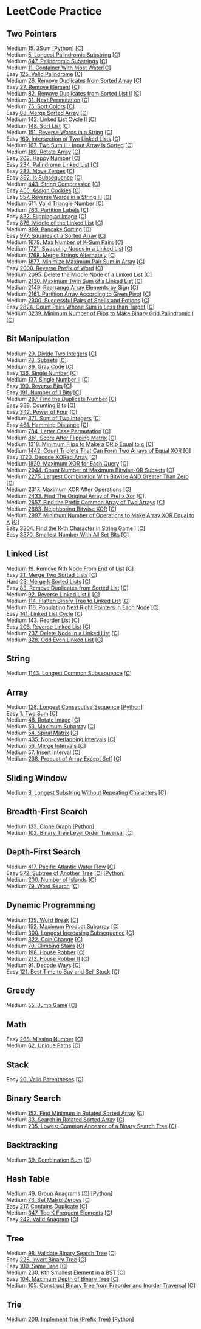 # LeetCode Practice

## Two Pointers
  Medium [15. 3Sum](https://leetcode.com/problems/3sum/?envType=problem-list-v2&envId=oizxjoit) [[Python](Python/15_3Sum.py)] [[C](C/15_3Sum.c)]  
  Medium [5. Longest Palindromic Substring](https://leetcode.com/problems/longest-palindromic-substring/?envType=problem-list-v2&envId=oizxjoit) [[C](C/5_LongestPalindromicSubstring.c)]  
  Medium [647. Palindromic Substrings](https://leetcode.com/problems/palindromic-substrings/?envType=problem-list-v2&envId=oizxjoit) [[C](C/647_PalindromicSubstrings.c)]  
  Medium [11. Container With Most Water](https://leetcode.com/problems/container-with-most-water/?envType=problem-list-v2&envId=oizxjoit)[[C](C/11_ContainerWithMostWater.c)]  
  Easy [125. Valid Palindrome](https://leetcode.com/problems/valid-palindrome/?envType=problem-list-v2&envId=oizxjoit) [[C](C/125_ValidPalindrome.c)]  
  Medium [26. Remove Duplicates from Sorted Array](https://leetcode.com/problems/remove-duplicates-from-sorted-array/description/) [[C](C/26_RemoveDuplicatesfromSortedArray.c)]  
  Easy [27. Remove Element](https://leetcode.com/problems/remove-element/description/) [[C](C/27_RemoveElement.c)]  
  Medium [82. Remove Duplicates from Sorted List II](https://leetcode.com/problems/remove-duplicates-from-sorted-list-ii/description/) [[C](C/82_RemoveDuplicatesfromSortedListII.c)]  
  Medium [31. Next Permutation](https://leetcode.com/problems/next-permutation/description/) [[C](C/31_NextPermutation.c)]  
  Medium [75. Sort Colors](https://leetcode.com/problems/sort-colors/description/) [[C](C/75_SortColors.c)]  
  Easy [88. Merge Sorted Array](https://leetcode.com/problems/merge-sorted-array/description/) [[C](C/88_MergeSortedArray.c)]  
  Medium [142. Linked List Cycle II](https://leetcode.com/problems/linked-list-cycle-ii/submissions/1584057333/) [[C](C/142_LinkedListCycleII.c)]  
  Medium [148. Sort List](https://leetcode.com/problems/sort-list/description/) [[C](C/148_SortList.c)]  
  Medium [151. Reverse Words in a String](https://leetcode.com/problems/reverse-words-in-a-string/description/) [[C](C/151_ReverseWordsinaString.c)]  
  Easy [160. Intersection of Two Linked Lists](https://leetcode.com/problems/intersection-of-two-linked-lists/description/) [[C](C/160_IntersectionofTwoLinkedLists.c)]  
  Medium [167. Two Sum II - Input Array Is Sorted](https://leetcode.com/problems/two-sum-ii-input-array-is-sorted/submissions/1587615218/) [[C](C/167_TwoSumII_InputArrayIsSorted.c)]  
  Medium [189. Rotate Array](https://leetcode.com/problems/rotate-array/description/) [[C](C/189_RotateArray.c)]  
  Easy [202. Happy Number](https://leetcode.com/problems/happy-number/description/) [[C](C/202_HappyNumber.c)]  
  Easy [234. Palindrome Linked List](https://leetcode.com/problems/palindrome-linked-list/description/) [[C](C/234_PalindromeLinkedList.c)]  
  Easy [283. Move Zeroes](https://leetcode.com/problems/move-zeroes/description/) [[C](C/283_MoveZeroes.c)]  
  Easy [392. Is Subsequence](https://leetcode.com/problems/is-subsequence/description/) [[C](C/392_IsSubsequence.c)]  
  Medium [443. String Compression](https://leetcode.com/problems/string-compression/description/) [[C](C/443_StringCompression.c)]  
  Easy [455. Assign Cookies](https://leetcode.com/problems/assign-cookies/description/) [[C](C/455_AssignCookies.c)]  
  Easy [557. Reverse Words in a String III](https://leetcode.com/problems/reverse-words-in-a-string-iii/description/) [[C](C/557_ReverseWordsinaStringIII.c)]  
  Medium [611. Valid Triangle Number](https://leetcode.com/problems/valid-triangle-number/description/) [[C](C/611_ValidTriangleNumber.c)]  
  Medium [763. Partition Labels](https://leetcode.com/problems/partition-labels/description/)  [[C](C/763_PartitionLabels.c)]  
  Easy [832. Flipping an Image](https://leetcode.com/problems/flipping-an-image/description/?envType=problem-list-v2&envId=two-pointers) [[C](C/832_FlippinganImage.c)]  
  Easy [876. Middle of the Linked List](https://leetcode.com/problems/middle-of-the-linked-list/submissions/1621552778/?envType=problem-list-v2&envId=two-pointers) [[C](C/876_MiddleoftheLinkedList.c)]  
  Medium [969. Pancake Sorting](https://leetcode.com/problems/pancake-sorting/description/) [[C](C/969_PancakeSorting.c)]  
  Easy [977. Squares of a Sorted Array](https://leetcode.com/problems/squares-of-a-sorted-array/submissions/1620682358/?envType=problem-list-v2&envId=two-pointers) [[C](C/977_SquaresofaSortedArray.c)]  
  Medium [1679. Max Number of K-Sum Pairs](https://leetcode.com/problems/max-number-of-k-sum-pairs/description/) [[C](C/1679_MaxNumberofK-SumPairs.c)]  
  Medium [1721. Swapping Nodes in a Linked List](https://leetcode.com/problems/swapping-nodes-in-a-linked-list/description/) [[C](C/1721_SwappingNodesinaLinkedList.c)]  
  Medium [1768. Merge Strings Alternately](https://leetcode.com/problems/merge-strings-alternately/description/?envType=problem-list-v2&envId=two-pointers) [[C](C/1768_MergeStringsAlternately.c)]  
  Medium [1877. Minimize Maximum Pair Sum in Array](https://leetcode.com/problems/minimize-maximum-pair-sum-in-array/description/) [[C](C/1877_MinimizeMaximumPairSuminArray.c)]  
  Easy [2000. Reverse Prefix of Word](https://leetcode.com/problems/reverse-prefix-of-word/description/?envType=problem-list-v2&envId=two-pointers) [[C](C/2000_ReversePrefixofWord.c)]  
  Medium [2095. Delete the Middle Node of a Linked List](https://leetcode.com/problems/delete-the-middle-node-of-a-linked-list/description/) [[C](C/2095_DeletetheMiddleNodeofaLinkedList.c)]  
  Medium [2130. Maximum Twin Sum of a Linked List](https://leetcode.com/problems/maximum-twin-sum-of-a-linked-list/description/) [[C](C/2130_MaximumTwinSumofaLinkedList.c)]  
  Medium [2149. Rearrange Array Elements by Sign](https://leetcode.com/problems/rearrange-array-elements-by-sign/description/) [[C](C/2149_RearrangeArrayElementsbySign.c)]  
  Medium [2161. Partition Array According to Given Pivot](https://leetcode.com/problems/partition-array-according-to-given-pivot/description/) [[C](C/2161_PartitionArrayAccordingtoGivenPivot.c)]  
  Medium [2300. Successful Pairs of Spells and Potions](https://leetcode.com/problems/successful-pairs-of-spells-and-potions/description/) [[C](C/2300_SuccessfulPairsofSpellsandPotions.c)]  
  Easy [2824. Count Pairs Whose Sum is Less than Target](https://leetcode.com/problems/count-pairs-whose-sum-is-less-than-target/submissions/1616152109/?envType=problem-list-v2&envId=two-pointers) [[C](C/2824_CountPairsWhoseSumisLessthanTarget.c)]  
  Medium [3239. Minimum Number of Flips to Make Binary Grid Palindromic I](https://leetcode.com/problems/minimum-number-of-flips-to-make-binary-grid-palindromic-i/description/?envType=problem-list-v2&envId=two-pointers) [[C](C/3239_MinimumNumberofFlipstoMakeBinaryGridPalindromicI.c)]  

## Bit Manipulation
  Medium [29. Divide Two Integers](https://leetcode.com/problems/divide-two-integers/description/?envType=problem-list-v2&envId=bit-manipulation) [[C](C/29_DivideTwoIntegers.c)]  
  Medium [78. Subsets](https://leetcode.com/problems/subsets/description/?envType=problem-list-v2&envId=bit-manipulation) [[C](C/78_Subsets.c)]  
  Medium [89. Gray Code](https://leetcode.com/problems/gray-code/description/?envType=problem-list-v2&envId=bit-manipulation) [[C](C/89_GrayCode.c)]  
  Easy [136. Single Number](https://leetcode.com/problems/single-number/description/?envType=problem-list-v2&envId=bit-manipulation) [[C](C/136_SingleNumber.c)]  
  Medium [137. Single Number II](https://leetcode.com/problems/single-number-ii/description/?envType=problem-list-v2&envId=bit-manipulation) [[C](C/137_SingleNumberII.c)]  
  Easy [190. Reverse Bits](https://leetcode.com/problems/reverse-bits/description/?envType=problem-list-v2&envId=oizxjoit) [[C](C/190_ReverseBits.c)]  
  Easy [191. Number of 1 Bits](https://leetcode.com/problems/number-of-1-bits/?envType=problem-list-v2&envId=oizxjoit) [[C](C/191_Numberof1Bits.c)]  
  Medium [287. Find the Duplicate Number](https://leetcode.com/problems/find-the-duplicate-number/description/?envType=problem-list-v2&envId=bit-manipulation) [[C](C/287_FindtheDuplicateNumber.c)]  
  Easy [338. Counting Bits](https://leetcode.com/problems/counting-bits/?envType=problem-list-v2&envId=oizxjoit) [[C](C/338_CountingBits.c)]  
  Easy [342. Power of Four](https://leetcode.com/problems/power-of-four/submissions/1651203682/?envType=problem-list-v2&envId=bit-manipulation) [[C](C/342_PowerofFour.c)]  
  Medium [371. Sum of Two Integers](https://leetcode.com/problems/sum-of-two-integers/description/?envType=problem-list-v2&envId=oizxjoit) [[C](C/371_SumofTwoIntegers.c)]  
  Easy [461. Hamming Distance](https://leetcode.com/problems/hamming-distance/description/?envType=problem-list-v2&envId=bit-manipulation) [[C](C/461_HammingDistance.c)]  
  Medium [784. Letter Case Permutation](https://leetcode.com/problems/letter-case-permutation/description/?envType=problem-list-v2&envId=bit-manipulation) [[C](C/784_LetterCasePermutation.c)]  
  Medium [861. Score After Flipping Matrix](https://leetcode.com/problems/score-after-flipping-matrix/description/?envType=problem-list-v2&envId=bit-manipulation) [[C](C/861_ScoreAfterFlippingMatrix.c)]  
  Medium [1318. Minimum Flips to Make a OR b Equal to c](https://leetcode.com/problems/minimum-flips-to-make-a-or-b-equal-to-c/description/?envType=problem-list-v2&envId=bit-manipulation) [[C](C/1318_MinimumFlipstoMakeaORbEqualtoc.c)]  
  Medium [1442. Count Triplets That Can Form Two Arrays of Equal XOR](https://leetcode.com/problems/count-triplets-that-can-form-two-arrays-of-equal-xor/description/?envType=problem-list-v2&envId=bit-manipulation) [[C](C/1442_CountTripletsThatCanFormTwoArraysofEqualXOR.c)]  
  Easy [1720. Decode XORed Array](https://leetcode.com/problems/decode-xored-array/description/?envType=problem-list-v2&envId=bit-manipulation) [[C](C/1720_DecodeXORedArray.c)]  
  Medium [1829. Maximum XOR for Each Query](https://leetcode.com/problems/maximum-xor-for-each-query/description/?envType=problem-list-v2&envId=bit-manipulation) [[C](C/1829_MaximumXORforEachQuery.c)]  
  Medium [2044. Count Number of Maximum Bitwise-OR Subsets](https://leetcode.com/problems/count-number-of-maximum-bitwise-or-subsets/description/?envType=problem-list-v2&envId=bit-manipulation) [[C](C/2044_CountNumberofMaximumBitwise-ORSubsets.c)]  
  Medium [2275. Largest Combination With Bitwise AND Greater Than Zero](https://leetcode.com/problems/largest-combination-with-bitwise-and-greater-than-zero/description/?envType=problem-list-v2&envId=bit-manipulation) [[C](C/2275_LargestCombinationWithBitwiseANDGreaterThanZero.c)]  
  Medium [2317. Maximum XOR After Operations ](https://leetcode.com/problems/maximum-xor-after-operations/?envType=problem-list-v2&envId=bit-manipulation) [[C](C/2317_MaximumXORAfterOperations.c)]  
  Medium [2433. Find The Original Array of Prefix Xor](https://leetcode.com/problems/find-the-original-array-of-prefix-xor/description/?envType=problem-list-v2&envId=bit-manipulation) [[C](C/2433_FindTheOriginalArrayofPrefixXor.c)]  
  Medium [2657. Find the Prefix Common Array of Two Arrays](https://leetcode.com/problems/find-the-prefix-common-array-of-two-arrays/description/?envType=problem-list-v2&envId=bit-manipulation) [[C](C/2657_FindthePrefixCommonArrayofTwoArrays.c)]  
  Medium [2683. Neighboring Bitwise XOR](https://leetcode.com/problems/neighboring-bitwise-xor/submissions/1670006196/?envType=problem-list-v2&envId=bit-manipulation) [[C](C/2683_NeighboringBitwiseXOR.c)]  
  Medium [2997. Minimum Number of Operations to Make Array XOR Equal to K](https://leetcode.com/problems/minimum-number-of-operations-to-make-array-xor-equal-to-k/description/?envType=problem-list-v2&envId=bit-manipulation) [[C](C/2997_MinimumNumberofOperationstoMakeArrayXOREqualtoK.c)]  
  Easy [3304. Find the K-th Character in String Game I](https://leetcode.com/problems/find-the-k-th-character-in-string-game-i/description/?envType=problem-list-v2&envId=bit-manipulation) [[C](C/3304_FindtheK-thCharacterinStringGameI.c)]  
  Easy [3370. Smallest Number With All Set Bits](https://leetcode.com/problems/smallest-number-with-all-set-bits/description/?envType=problem-list-v2&envId=bit-manipulation) [[C](C/3370_SmallestNumberWithAllSetBits.c)]  

## Linked List
  Medium [19. Remove Nth Node From End of List](https://leetcode.com/problems/remove-nth-node-from-end-of-list/?envType=problem-list-v2&envId=oizxjoit) [[C](C/19_RemoveNthNodeFromEndofList.c)]  
  Easy [21. Merge Two Sorted Lists](https://leetcode.com/problems/merge-two-sorted-lists/description/?envType=problem-list-v2&envId=oizxjoit) [[C](C/21_MergeTwoSortedLists.c)]  
  Hard [23. Merge k Sorted Lists](https://leetcode.com/problems/merge-k-sorted-lists/description/?envType=problem-list-v2&envId=oizxjoit) [[C](C/23_MergekSortedLists.c)]  
  Easy [83. Remove Duplicates from Sorted List](https://leetcode.com/problems/remove-duplicates-from-sorted-list/description/?envType=problem-list-v2&envId=linked-list) [[C](C/83_RemoveDuplicatesfromSortedList.c)]  
  Medium [92. Reverse Linked List II](https://leetcode.com/problems/reverse-linked-list-ii/description/?envType=problem-list-v2&envId=linked-list) [[C](C/92_ReverseLinkedListII.c)]  
  Medium [114. Flatten Binary Tree to Linked List](https://leetcode.com/problems/flatten-binary-tree-to-linked-list/description/?envType=problem-list-v2&envId=linked-list) [[C](C/114_FlattenBinaryTreetoLinkedList.c)]  
  Medium [116. Populating Next Right Pointers in Each Node](https://leetcode.com/problems/populating-next-right-pointers-in-each-node/description/?envType=problem-list-v2&envId=linked-list) [[C](C/116_PopulatingNextRightPointersinEachNode.c)]  
  Easy [141. Linked List Cycle](https://leetcode.com/problems/linked-list-cycle/?envType=problem-list-v2&envId=oizxjoit) [[C](C/141_LinkedListCycle.c)]  
  Medium [143. Reorder List](https://leetcode.com/problems/reorder-list/?envType=problem-list-v2&envId=oizxjoit) [[C](C/143_ReorderList.c)]  
  Easy [206. Reverse Linked List](https://leetcode.com/problems/reverse-linked-list/?envType=problem-list-v2&envId=oizxjoit) [[C](C/206_ReverseLinkedList.c)]  
  Medium [237. Delete Node in a Linked List](https://leetcode.com/problems/delete-node-in-a-linked-list/description/?envType=problem-list-v2&envId=linked-list) [[C](C/237_DeleteNodeinaLinkedList.c)]  
  Medium [328. Odd Even Linked List](https://leetcode.com/problems/odd-even-linked-list/description/?envType=problem-list-v2&envId=linked-list) [[C](C/328_OddEvenLinkedList.c)]  

## String
  Medium [1143. Longest Common Subsequence](https://leetcode.com/problems/longest-common-subsequence/submissions/1189739132/?envType=problem-list-v2&envId=oizxjoit) [[C](C/1143_LongestCommonSubsequence.c)]  

## Array
  Medium [128. Longest Consecutive Sequence](https://leetcode.com/problems/longest-consecutive-sequence/description/?envType=problem-list-v2&envId=oizxjoit) [[Python](Python/128_LongestConsecutiveSequence.py)]  
  Easy [1. Two Sum](https://leetcode.com/problems/two-sum/description/?envType=problem-list-v2&envId=oizxjoit) [[C](C/1_TwoSum.c)]  
  Medium [48. Rotate Image](https://leetcode.com/problems/rotate-image/description/?envType=problem-list-v2&envId=oizxjoit) [[C](C/48_RotateImage.c)]  
  Medium [53. Maximum Subarray](https://leetcode.com/problems/maximum-subarray/description/?envType=problem-list-v2&envId=oizxjoit) [[C](C/53_MaximumSubarray.c)]  
  Medium [54. Spiral Matrix](https://leetcode.com/problems/spiral-matrix/description/?envType=problem-list-v2&envId=oizxjoit) [[C](C/54_SpiralMatrix.c)]  
  Medium [435. Non-overlapping Intervals](https://leetcode.com/problems/non-overlapping-intervals/description/?envType=problem-list-v2&envId=oizxjoit) [[C](C/435_Non-overlappingIntervals.c)]  
  Medium [56. Merge Intervals](https://leetcode.com/problems/merge-intervals/description/?envType=problem-list-v2&envId=oizxjoit) [[C](C/56_MergeIntervals.c)]  
  Medium [57. Insert Interval](https://leetcode.com/problems/insert-interval/description/?envType=problem-list-v2&envId=oizxjoit) [[C](C/57_InsertInterval.c)]  
  Medium [238. Product of Array Except Self](https://leetcode.com/problems/product-of-array-except-self/description/?envType=problem-list-v2&envId=oizxjoit) [[C](C/238_ProductofArrayExceptSelf.c)]  

## Sliding Window
  Medium [3. Longest Substring Without Repeating Characters](https://leetcode.com/problems/longest-substring-without-repeating-characters/description/?envType=problem-list-v2&envId=oizxjoit) [[C](C/3_LongestSubstringWithoutRepeatingCharacters.c)]  

## Breadth-First Search
  Medium [133. Clone Graph](https://leetcode.com/problems/clone-graph/description/?envType=problem-list-v2&envId=oizxjoit) [[Python](Python/133_CloneGraph.py)]  
  Medium [102. Binary Tree Level Order Traversal](https://leetcode.com/problems/binary-tree-level-order-traversal/submissions/1036459804/?envType=problem-list-v2&envId=oizxjoit) [[C](C/102_BinaryTreeLevelOrderTraversal.c)]

## Depth-First Search
  Medium [417. Pacific Atlantic Water Flow](https://leetcode.com/problems/pacific-atlantic-water-flow/?envType=problem-list-v2&envId=oizxjoit) [[C](C/417_PacificAtlanticWaterFlow.c)]  
  Easy [572. Subtree of Another Tree](https://leetcode.com/problems/subtree-of-another-tree/description/?envType=problem-list-v2&envId=oizxjoit) [[C](C/572_SubtreeofAnotherTree.c)] [[Python](Python/572_SubtreeofAnotherTree.py)]  
  Medium [200. Number of Islands](https://leetcode.com/problems/number-of-islands/description/?envType=problem-list-v2&envId=oizxjoit) [[C](C/200_NumberofIslands.c)]  
  Medium [79. Word Search](https://leetcode.com/problems/word-search/description/?envType=problem-list-v2&envId=oizxjoit) [[C](C/79_WordSearch.c)]  

## Dynamic Programming
  Medium [139. Word Break](https://leetcode.com/problems/word-break/description/?envType=problem-list-v2&envId=oizxjoit) [[C](C/139_WordBreak.c)]  
  Medium [152. Maximum Product Subarray](https://leetcode.com/problems/maximum-product-subarray/description/?envType=problem-list-v2&envId=oizxjoit) [[C](C/152_MaximumProductSubarray.c)]  
  Medium [300. Longest Increasing Subsequence](https://leetcode.com/problems/longest-increasing-subsequence/description/?envType=problem-list-v2&envId=oizxjoit) [[C](C/300_LongestIncreasingSubsequence.c)]  
  Medium [322. Coin Change](https://leetcode.com/problems/coin-change/description/?envType=problem-list-v2&envId=oizxjoit) [[C](C/322_CoinChange.c)]  
  Medium [70. Climbing Stairs](https://leetcode.com/problems/climbing-stairs/description/?envType=problem-list-v2&envId=oizxjoit) [[C](C/70_ClimbingStairs.c)]  
  Medium [198. House Robber](https://leetcode.com/problems/house-robber/?envType=problem-list-v2&envId=oizxjoit) [[C](C/198_HouseRobber.c)]  
  Medium [213. House Robber II](https://leetcode.com/problems/house-robber-ii/description/?envType=problem-list-v2&envId=oizxjoit) [[C](C/213_HouseRobberII.c)]  
  Medium [91. Decode Ways](https://leetcode.com/problems/decode-ways/submissions/1127815992/?envType=problem-list-v2&envId=oizxjoit) [[C](C/91_DecodeWays.c)]  
  Easy [121. Best Time to Buy and Sell Stock](https://leetcode.com/problems/best-time-to-buy-and-sell-stock/?envType=problem-list-v2&envId=oizxjoit) [[C](C/121_BestTimetoBuyandSellStock.c)]  

## Greedy
  Medium [55. Jump Game](https://leetcode.com/problems/jump-game/description/?envType=problem-list-v2&envId=oizxjoit) [[C](C/55_JumpGame.c)]

## Math
  Easy [268. Missing Number](https://leetcode.com/problems/missing-number/description/?envType=problem-list-v2&envId=oizxjoit) [[C](C/268_MissingNumber.c)]  
  Medium [62. Unique Paths](https://leetcode.com/problems/unique-paths/description/?envType=problem-list-v2&envId=oizxjoit) [[C](C/62_UniquePaths.c)]  

## Stack
  Easy [20. Valid Parentheses](https://leetcode.com/problems/valid-parentheses/description/?envType=problem-list-v2&envId=oizxjoit) [[C](C/20_ValidParentheses.c)]  

## Binary Search
  Medium [153. Find Minimum in Rotated Sorted Array](https://leetcode.com/problems/find-minimum-in-rotated-sorted-array/description/?envType=problem-list-v2&envId=oizxjoit) [[C](C/153_FindMinimuminRotatedSortedArray.c)]  
  Medium [33. Search in Rotated Sorted Array](https://leetcode.com/problems/search-in-rotated-sorted-array/description/?envType=problem-list-v2&envId=oizxjoit) [[C](C/33_SearchinRotatedSortedArray.c)]  
  Medium [235. Lowest Common Ancestor of a Binary Search Tree](https://leetcode.com/problems/lowest-common-ancestor-of-a-binary-search-tree/?envType=problem-list-v2&envId=oizxjoit) [[C](C/235_LowestCommonAncestorofaBinarySearchTree.c)]  

## Backtracking
  Medium [39. Combination Sum](https://leetcode.com/problems/combination-sum/description/?envType=problem-list-v2&envId=oizxjoit) [[C](C/39_CombinationSum.c)]  

## Hash Table
  Medium [49. Group Anagrams](https://leetcode.com/problems/group-anagrams/description/?envType=problem-list-v2&envId=oizxjoit) [[C](C/49_GroupAnagrams.c)] [[Python](Python/49_GroupAnagrams.py)]  
  Medium [73. Set Matrix Zeroes](https://leetcode.com/problems/set-matrix-zeroes/description/?envType=problem-list-v2&envId=oizxjoit) [[C](C/73_SetMatrixZeroes.c)]  
  Easy [217. Contains Duplicate](https://leetcode.com/problems/contains-duplicate/submissions/1073054831/?envType=problem-list-v2&envId=oizxjoit) [[C](C/217_ContainsDuplicate.c)]  
  Medium [347. Top K Frequent Elements](https://leetcode.com/problems/top-k-frequent-elements/description/?envType=problem-list-v2&envId=oizxjoit) [[C](C/347_TopKFrequentElements.c)]  
  Easy [242. Valid Anagram](https://leetcode.com/problems/valid-anagram/?envType=problem-list-v2&envId=oizxjoit) [[C](C/242_ValidAnagram.c)]  

## Tree
  Medium [98. Validate Binary Search Tree](https://leetcode.com/problems/validate-binary-search-tree/?envType=problem-list-v2&envId=oizxjoit) [[C](C/98_ValidateBinarySearchTree.c)]  
  Easy [226. Invert Binary Tree](https://leetcode.com/problems/invert-binary-tree/?envType=problem-list-v2&envId=oizxjoit) [[C](C/226_InvertBinaryTree.c)]  
  Easy [100. Same Tree](https://leetcode.com/problems/same-tree/?envType=problem-list-v2&envId=oizxjoit) [[C](C/100_SameTree.c)]  
  Medium [230. Kth Smallest Element in a BST](https://leetcode.com/problems/kth-smallest-element-in-a-bst/description/?envType=problem-list-v2&envId=oizxjoit) [[C](C/230_KthSmallestElementinaBST.c)]  
  Easy [104. Maximum Depth of Binary Tree](https://leetcode.com/problems/maximum-depth-of-binary-tree/?envType=problem-list-v2&envId=oizxjoit) [[C](C/104_MaximumDepthofBinaryTree.c)]  
  Medium [105. Construct Binary Tree from Preorder and Inorder Traversal](https://leetcode.com/problems/construct-binary-tree-from-preorder-and-inorder-traversal/?envType=problem-list-v2&envId=oizxjoit) [[C](C/105_ConstructBinaryTreefromPreorderandInorderTraversal.c)]  

## Trie
  Medium [208. Implement Trie (Prefix Tree)](https://leetcode.com/problems/implement-trie-prefix-tree/description/?envType=problem-list-v2&envId=oizxjoit) [[Python](Python/208_ImplementTrie(PrefixTree).py)]  
